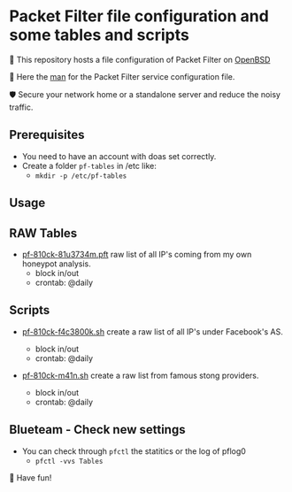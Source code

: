 # Packet Filter file configuration and some tables and scripts
🎯 This repository hosts a file configuration of Packet Filter on [OpenBSD](https://www.openbsd.org)

📝 Here the [man](https://man.openbsd.org/pf.conf) for the Packet Filter service configuration file.

🛡️ Secure your network home or a standalone server and reduce the noisy traffic.

## Prerequisites
 * You need to have an account with doas set correctly.
 * Create a folder `pf-tables` in /etc like:
   * `mkdir -p /etc/pf-tables`

## Usage


## RAW Tables
* [pf-810ck-81u3734m.pft](https://github.com/seheyah/packet-filter/blob/main/pf-810ck-81u3734m.pft) raw list of all IP's coming from my own honeypot analysis.
  * block in/out
  * crontab: @daily

## Scripts
* [pf-810ck-f4c3800k.sh](https://github.com/seheyah/packet-filter/blob/main/pf-810ck-f4c3800k.sh) create a raw list of all IP's under Facebook's AS.
  * block in/out
  * crontab: @daily

* [pf-810ck-m41n.sh](https://github.com/seheyah/packet-filter/blob/main/pf-810ck-m41n.sh) create a raw list from famous stong providers.
  * block in/out
  * crontab: @daily
    
## Blueteam - Check new settings
* You can check through `pfctl` the statitics or the log of pflog0
  * `pfctl -vvs Tables`

🐡 Have fun!
